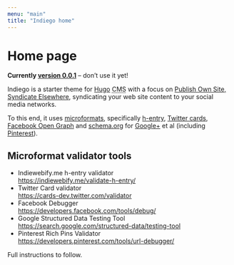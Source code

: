 ```yaml
---
menu: "main"
title: "Indiego home"
---
```


# Home page

**Currently [version 0.0.1](https://github.com/growdigital/indiego/)** – don’t use it yet! 

Indiego is a starter theme for [Hugo](https://gohugo.io/) <abbr title="Content Management System">CMS</abbr>
with a focus on [Publish Own Site, Syndicate Elsewhere](https://indieweb.org/POSSE), syndicating your web site content to your social media networks.

To this end, it uses [microformats](https://en.wikipedia.org/wiki/Microformat), specifically [h-entry](http://microformats.org/wiki/h-entry),  [Twitter cards](https://developer.twitter.com/en/docs/tweets/optimize-with-cards/overview/abouts-cards), [Facebook Open Graph](https://developers.facebook.com/docs/sharing/opengraph) and [schema.org](http://schema.org/docs/gs.html) for [Google+](https://developers.google.com/+/web/snippet/) et al (including [Pinterest](https://developers.pinterest.com/docs/rich-pins/articles/?)).

## Microformat validator tools

* Indiewebify.me h-entry validator  
  <https://indiewebify.me/validate-h-entry/>
* Twitter Card validator  
  <https://cards-dev.twitter.com/validator>
* Facebook Debugger  
  <https://developers.facebook.com/tools/debug/>
* Google Structured Data Testing Tool  
  <https://search.google.com/structured-data/testing-tool>
* Pinterest Rich Pins Validator  
  <https://developers.pinterest.com/tools/url-debugger/>

Full instructions to follow.